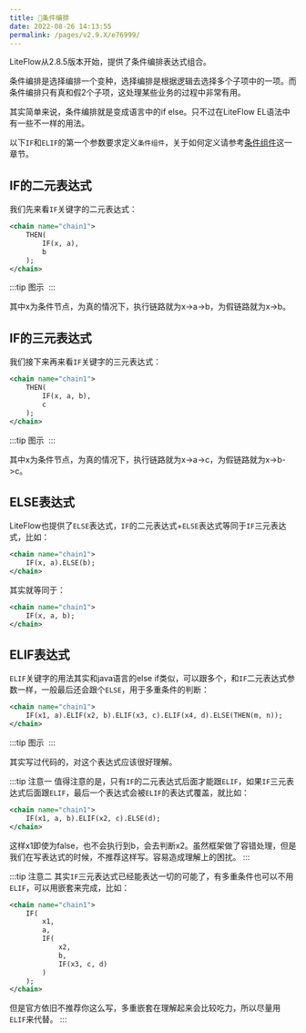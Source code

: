 ```yaml
---
title: 🌵条件编排
date: 2022-08-26 14:13:55
permalink: /pages/v2.9.X/e76999/
---
```


LiteFlow从2.8.5版本开始，提供了条件编排表达式组合。

条件编排是选择编排一个变种，选择编排是根据逻辑去选择多个子项中的一项。而条件编排只有真和假2个子项，这处理某些业务的过程中非常有用。

其实简单来说，条件编排就是变成语言中的if else。只不过在LiteFlow EL语法中有一些不一样的用法。

以下`IF`和`ELIF`的第一个参数要求定义`条件组件`，关于如何定义请参考[条件组件](/pages/v2.9.X/cb0b59/)这一章节。

## IF的二元表达式

我们先来看`IF`关键字的二元表达式：

```xml
<chain name="chain1">
    THEN(
        IF(x, a),
        b
    );
</chain>
```
:::tip 图示
<img :src="$withBase('/img/flow_example/e11.svg')" style="zoom: 80%" class="no-zoom">
:::

其中x为条件节点，为真的情况下，执行链路就为x->a->b，为假链路就为x->b。

## IF的三元表达式

我们接下来再来看`IF`关键字的三元表达式：

```xml
<chain name="chain1">
    THEN(
        IF(x, a, b),
        c
    );
</chain>
```
:::tip 图示
<img :src="$withBase('/img/flow_example/e12.svg')" style="zoom: 80%" class="no-zoom">
:::

其中x为条件节点，为真的情况下，执行链路就为x->a->c，为假链路就为x->b->c。

## ELSE表达式

LiteFlow也提供了`ELSE`表达式，`IF`的二元表达式+`ELSE`表达式等同于`IF`三元表达式，比如：

```xml
<chain name="chain1">
    IF(x, a).ELSE(b);
</chain>
```
其实就等同于：
```xml
<chain name="chain1">
    IF(x, a, b);
</chain>
```

## ELIF表达式

`ELIF`关键字的用法其实和java语言的else if类似，可以跟多个，和`IF`二元表达式参数一样，一般最后还会跟个`ELSE`，用于多重条件的判断：

```xml
<chain name="chain1">
    IF(x1, a).ELIF(x2, b).ELIF(x3, c).ELIF(x4, d).ELSE(THEN(m, n));
</chain>
```

:::tip 图示
<img :src="$withBase('/img/flow_example/e13.svg')" style="zoom: 80%" class="no-zoom">
:::

其实写过代码的，对这个表达式应该很好理解。

:::tip 注意一
值得注意的是，只有`IF`的二元表达式后面才能跟`ELIF`，如果`IF`三元表达式后面跟`ELIF`，最后一个表达式会被`ELIF`的表达式覆盖，就比如：
```xml
<chain name="chain1">
    IF(x1, a, b).ELIF(x2, c).ELSE(d);
</chain>
```
这样x1即使为false，也不会执行到b，会去判断x2。虽然框架做了容错处理，但是我们在写表达式的时候，不推荐这样写。容易造成理解上的困扰。
:::

:::tip 注意二
其实`IF`三元表达式已经能表达一切的可能了，有多重条件也可以不用`ELIF`，可以用嵌套来完成，比如：
```xml
<chain name="chain1">
    IF(
        x1,
        a, 
        IF(
            x2,
            b,
            IF(x3, c, d)
        )
    );
</chain>
```
但是官方依旧不推荐你这么写，多重嵌套在理解起来会比较吃力，所以尽量用`ELIF`来代替。
:::


